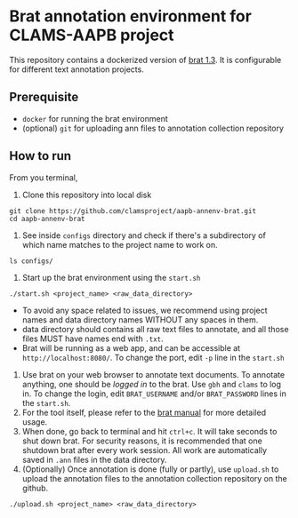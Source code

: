 # Brat annotation environment for CLAMS-AAPB project 

This repository contains a dockerized version of [brat 1.3](https://brat.nlplab.org/). It is configurable for different text annotation projects. 

## Prerequisite

* `docker` for running the brat environment
* (optional) `git` for uploading ann files to annotation collection repository

## How to run 

From you terminal, 
1. Clone this repository into local disk
```
git clone https://github.com/clamsproject/aapb-annenv-brat.git
cd aapb-annenv-brat 
```
1. See inside `configs` directory and check if there's a subdirectory of which name matches to the project name to work on.
```
ls configs/
```
1. Start up the brat environment using the `start.sh`
```
./start.sh <project_name> <raw_data_directory>
```
* To avoid any space related to issues, we recommend using project names and data directory names WITHOUT any spaces in them. 
* data directory should contains all raw text files to annotate, and all those files MUST have names end with `.txt`. 
* Brat will be running as a web app, and can be accessible at `http://localhost:8080/`. To change the port, edit `-p` line in the `start.sh`
1. Use brat on your web browser to annotate text documents. To annotate anything, one should be *logged in* to the brat. Use `gbh` and `clams` to log in. To change the login, edit `BRAT_USERNAME` and/or `BRAT_PASSWORD` lines in the `start.sh`. 
1. For the tool itself, please refer to the [brat manual](https://brat.nlplab.org/manual.html) for more detailed usage. 
1. When done, go back to terminal and hit `ctrl+c`. It will take seconds to shut down brat. For security reasons, it is recommended that one shutdown brat after every work session. All work are automatically saved in `.ann` files in the data directory. 
1. (Optionally) Once annotation is done (fully or partly), use `upload.sh` to upload the annotation files to the annotation collection repository on the github.
```
./upload.sh <project_name> <raw_data_directory>
```
